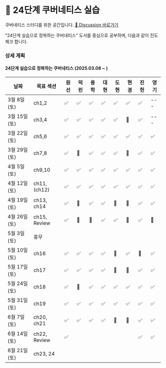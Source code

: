 # 🌱 24단계 쿠버네티스 실습

쿠버네티스 스터디를 위한 공간입니다. [📒 Discussion 바로가기](https://github.com/studykuberstep24/studykuberstep24/discussions)  

"24단계 실습으로 정복하는 쿠버네티스" 도서를 중심으로 공부하며, 다음과 같이 진도체크 합니다.

### 상세 계획
    
#### 24단계 실습으로 정복하는 쿠버네티스 (2025.03.08 ~ )
| 날짜 | 목표 섹션 | 원선 | 덕린 | 용학 | 대현 | 도현 | 현경 | 진헌 | 영기 |
| --- | ------- | --- | --- | ---| ---|---- | ----| -----|-----|
| 3월 8일(토) | ch1,2 |  ✅   | ✅   | ✅   |  ✅  |  ✅   |  ✅  |  ✅  | ---  |
| 3월 15일(토) | ch3,4 |  ✅  | ✅ | ✅  | ✅ | ✅ | 🔺 | ✅ | --- |
| 3월 22일(토) | ch5,6 |  ✅   | ✅    | ✅   |  ✅    |  ✅    |  ✅    |  ✅  | ✅  |
| 3월 29일(토) | ch7,8 |   ✅  |  🔺  | ✅  |  ✅   | ✅   |  🔺   |  ✅  |  ✅  |
| 4월 5일(토) | ch9,10 | ✅  |  ✅  | ✅  |   ✅  |  ✅   |  ✅   |  ✅ |  ✅  |
| 4월 12일(토) | ch11, (ch12) | ✅| ✅ | ✅  | ✅ |✅ |✅ |✅ |✅ |
| 4월 19일(토) | ch13, ch14 |✅ | 🔺 | ✅ | ✅ | 🔺 | 🔺|  ✅ | ✅ |
| 4월 26일(토) | ch15, Review | ✅ | 🔺 | 🔺 | ✅ | ✅ | 🔺 | ✅ | 🔺 |
| 5월 3일(토) | 휴무  |       |    |   |     |     |     |       |     |
| 5월 10일(토) | ch16  | ✅ | ✅ | ✅ | ✅ | 🔺 | ✅ | 🔺 | ✅ |
| 5월 17일(토) | ch17  | ✅ | ✅ | ✅ | ✅ |🔺|🔺| ✅ | ✅ |
| 5월 24일(토) | ch18 |✅|🔺|✅|✅|✅|✅|✅|✅|
| 5월 31일(토) | ch19 |✅|✅|✅|✅|✅|✅|✅|✅|
| 6월 7일(토) | ch20, ch21 |✅|✅|✅|✅|🔺|🔺|✅|✅|
| 6월 14일(토) | ch22, Review |✅|    |   |     |     |     |✅|✅|
| 6월 21일(토) | ch23, 24 |       |    |   |     |     |     |       |     |



